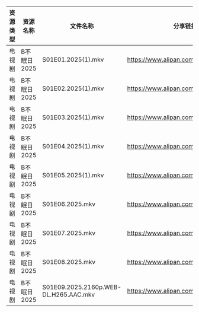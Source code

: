 | 资源类型 | 资源名称     | 文件名称                                  | 分享链接                                 | 更新时间                |
| ---- | -------- | ------------------------------------- | ------------------------------------ | ------------------- |
| 电视剧  | B不眠日2025 | S01E01.2025(1).mkv                    | https://www.alipan.com/s/TBBKp7uZUZe | 2025-09-20 07:55:35 |
| 电视剧  | B不眠日2025 | S01E02.2025(1).mkv                    | https://www.alipan.com/s/TBBKp7uZUZe | 2025-09-20 07:55:35 |
| 电视剧  | B不眠日2025 | S01E03.2025(1).mkv                    | https://www.alipan.com/s/TBBKp7uZUZe | 2025-09-20 07:55:34 |
| 电视剧  | B不眠日2025 | S01E04.2025(1).mkv                    | https://www.alipan.com/s/TBBKp7uZUZe | 2025-09-20 07:55:34 |
| 电视剧  | B不眠日2025 | S01E05.2025(1).mkv                    | https://www.alipan.com/s/TBBKp7uZUZe | 2025-09-20 07:55:33 |
| 电视剧  | B不眠日2025 | S01E06.2025.mkv                       | https://www.alipan.com/s/TBBKp7uZUZe | 2025-09-20 07:55:32 |
| 电视剧  | B不眠日2025 | S01E07.2025.mkv                       | https://www.alipan.com/s/TBBKp7uZUZe | 2025-09-20 07:55:32 |
| 电视剧  | B不眠日2025 | S01E08.2025.mkv                       | https://www.alipan.com/s/TBBKp7uZUZe | 2025-09-20 07:55:31 |
| 电视剧  | B不眠日2025 | S01E09.2025.2160p.WEB-DL.H265.AAC.mkv | https://www.alipan.com/s/TBBKp7uZUZe | 2025-09-20 07:55:31 |
